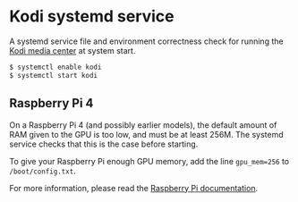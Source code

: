 # Kodi systemd service

A systemd service file and environment correctness check for running the [Kodi media center](https://kodi.tv) at system start.

```sh
$ systemctl enable kodi
$ systemctl start kodi
```

## Raspberry Pi 4

On a Raspberry Pi 4 (and possibly earlier models), the default amount of RAM given to the GPU is too low, and must be at least 256M.
The systemd service checks that this is the case before starting.

To give your Raspberry Pi enough GPU memory, add the line `gpu_mem=256` to `/boot/config.txt`.

For more information, please read the [Raspberry Pi documentation](https://www.raspberrypi.org/documentation/configuration/config-txt/memory.md).
